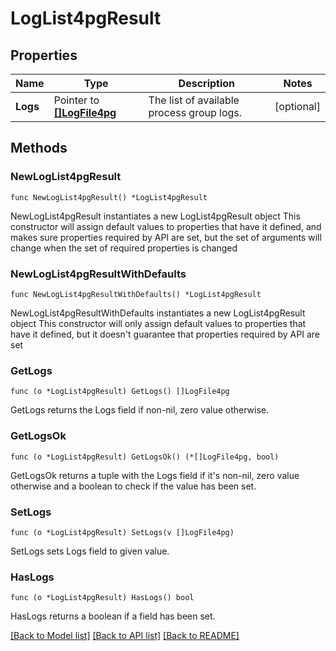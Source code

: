 # LogList4pgResult

## Properties

Name | Type | Description | Notes
------------ | ------------- | ------------- | -------------
**Logs** | Pointer to [**[]LogFile4pg**](LogFile4pg.md) | The list of available process group logs. | [optional] 

## Methods

### NewLogList4pgResult

`func NewLogList4pgResult() *LogList4pgResult`

NewLogList4pgResult instantiates a new LogList4pgResult object
This constructor will assign default values to properties that have it defined,
and makes sure properties required by API are set, but the set of arguments
will change when the set of required properties is changed

### NewLogList4pgResultWithDefaults

`func NewLogList4pgResultWithDefaults() *LogList4pgResult`

NewLogList4pgResultWithDefaults instantiates a new LogList4pgResult object
This constructor will only assign default values to properties that have it defined,
but it doesn't guarantee that properties required by API are set

### GetLogs

`func (o *LogList4pgResult) GetLogs() []LogFile4pg`

GetLogs returns the Logs field if non-nil, zero value otherwise.

### GetLogsOk

`func (o *LogList4pgResult) GetLogsOk() (*[]LogFile4pg, bool)`

GetLogsOk returns a tuple with the Logs field if it's non-nil, zero value otherwise
and a boolean to check if the value has been set.

### SetLogs

`func (o *LogList4pgResult) SetLogs(v []LogFile4pg)`

SetLogs sets Logs field to given value.

### HasLogs

`func (o *LogList4pgResult) HasLogs() bool`

HasLogs returns a boolean if a field has been set.


[[Back to Model list]](../README.md#documentation-for-models) [[Back to API list]](../README.md#documentation-for-api-endpoints) [[Back to README]](../README.md)


